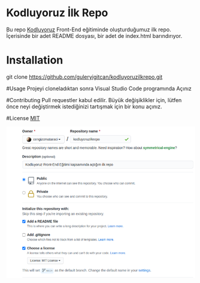 # Kodluyoruz İlk Repo
Bu repo [Kodluyoruz](https://www.kodluyoruz.org/) Front-End eğitiminde oluşturduğumuz ilk repo. İçerisinde bir adet README dosyası, bir adet de index.html barındırıyor.

# Installation
git clone https://github.com/guleryigitcan/kodluyoruzilkrepo.git

#Usage
Projeyi cloneladıktan sonra Visual Studio Code programında Açınız

#Contributing
Pull requestler kabul edilir. Büyük değişiklikler için, lütfen önce neyi değiştirmek istediğinizi tartışmak için bir konu açınız.

#License
[MIT](https://github.com/guleryigitcan/kodluyoruzilkrepo/blob/main/LICENSE)

![Proje Resmi](https://raw.githubusercontent.com/Kodluyoruz/taskforce/main/git/odev1/figures/github.png)